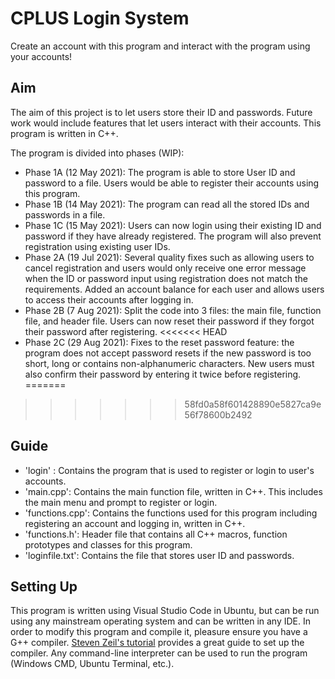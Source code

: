 # CPLUS Login System
Create an account with this program and interact with the program using your accounts!
## Aim
The aim of this project is to let users store their ID and passwords. Future work would include features that let users interact with their accounts. This program is written in C++.

The program is divided into phases (WIP):
* Phase 1A (12 May 2021): The program is able to store User ID and password to a file. Users would be able to register their accounts using this program.
* Phase 1B (14 May 2021): The program can read all the stored IDs and passwords in a file.
* Phase 1C (15 May 2021): Users can now login using their existing ID and password if they have already registered. The program will also prevent registration using existing user IDs.
* Phase 2A (19 Jul 2021): Several quality fixes such as allowing users to cancel registration and users would only receive one error message when the ID or password input using registration does not match the requirements. Added an account balance for each user and allows users to access their accounts after logging in. 
* Phase 2B (7 Aug 2021): Split the code into 3 files: the main file, function file, and header file. Users can now reset their password if they forgot their password after registering.
<<<<<<< HEAD
* Phase 2C (29 Aug 2021): Fixes to the reset password feature: the program does not accept password resets if the new password is too short, long or contains non-alphanumeric characters. New users must also confirm their password by entering it twice before registering.
=======
>>>>>>> 58fd0a58f601428890e5827ca9e56f78600b2492

## Guide
* 'login' : Contains the program that is used to register or login to user's accounts.
* 'main.cpp': Contains the main function file, written in C++. This includes the main menu and prompt to register or login.
* 'functions.cpp': Contains the functions used for this program including registering an account and logging in, written in C++.
* 'functions.h': Header file that contains all C++ macros, function prototypes and classes for this program.
* 'loginfile.txt': Contains the file that stores user ID and passwords. 

## Setting Up
This program is written using Visual Studio Code in Ubuntu, but can be run using any mainstream operating system and can be written in any IDE. 
In order to modify this program and compile it, pleasure ensure you have a G++ compiler. [Steven Zeil's tutorial](https://www.cs.odu.edu/~zeil/cs250PreTest/latest/Public/installingACompiler/) provides a great guide to set up the compiler.
Any command-line interpreter can be used to run the program (Windows CMD, Ubuntu Terminal, etc.).
